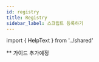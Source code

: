 ```yaml
---
id: registry
title: Registry
sidebar_label: 스크립트 등록하기
---
```


import { HelpText } from '../shared'

<HelpText>** 가이드 추가예정</HelpText>
